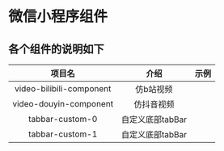 # 微信小程序组件

## 各个组件的说明如下

|          项目名          |       介绍       | 示例 |
| :----------------------: | :--------------: | :--: |
| video-bilibili-component |    仿b站视频     |      |
|  video-douyin-component  |    仿抖音视频    |      |
|     tabbar-custom-0      | 自定义底部tabBar |      |
|     tabbar-custom-1      | 自定义底部tabBar |      |

